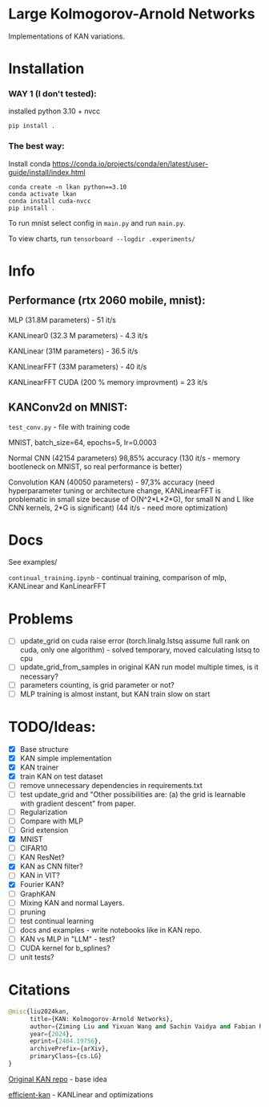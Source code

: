 # Large Kolmogorov-Arnold Networks
Implementations of KAN variations.

# Installation

### WAY 1 (I don't tested):
installed python 3.10 + nvcc

```
pip install .
```

### The best way:
Install conda https://conda.io/projects/conda/en/latest/user-guide/install/index.html

```
conda create -n lkan python==3.10
conda activate lkan
conda install cuda-nvcc
pip install .
```


To run mnist select config in `main.py` and run `main.py`.

To view charts, run `tensorboard --logdir .experiments/`

# Info

## Performance (rtx 2060 mobile, mnist):

MLP (31.8M parameters) - 51 it/s 

KANLinear0 (32.3 M parameters) - 4.3 it/s

KANLinear (31M parameters) - 36.5 it/s 

KANLinearFFT (33M parameters) - 40 it/s

KANLinearFFT CUDA (200 % memory improvment) = 23 it/s

## KANConv2d on MNIST:

`test_conv.py` - file with training code

MNIST, batch_size=64, epochs=5, lr=0.0003

Normal CNN (42154 parameters) 98,85% accuracy (130 it/s - memory bootleneck on MNIST, so real performance is better)

Convolution KAN (40050 parameters) - 97,3% accuracy (need hyperparameter tuning or architecture change, KANLinearFFT is problematic in small size because of O(N^2\*L\*2\*G), for small N and L like CNN kernels, 2\*G is significant) (44 it/s - need more optimization)

# Docs

See examples/

`continual_training.ipynb` - continual training, comparison of mlp, KANLinear and KanLinearFFT

# Problems
- [ ] update_grid on cuda raise error (torch.linalg.lstsq assume full rank on cuda, only one algorithm) - solved temporary, moved calculating lstsq to cpu
- [ ] update_grid_from_samples in original KAN run model multiple times, is it necessary? 
- [ ] parameters counting, is grid parameter or not?
- [ ] MLP training is almost instant, but KAN train slow on start

# TODO/Ideas:
- [x] Base structure
- [x] KAN simple implementation
- [x] KAN trainer
- [x] train KAN on test dataset
- [ ] remove unnecessary dependencies in requirements.txt
- [ ] test update_grid and "Other possibilities are: (a) the grid is learnable with gradient descent" from paper. 
- [ ] Regularization
- [ ] Compare with MLP
- [ ] Grid extension
- [x] MNIST
- [ ] CIFAR10
- [ ] KAN ResNet?
- [x] KAN as CNN filter?
- [ ] KAN in VIT?
- [x] Fourier KAN?
- [ ] GraphKAN
- [ ] Mixing KAN and normal Layers.
- [ ] pruning
- [ ] test continual learning
- [ ] docs and examples - write notebooks like in KAN repo.
- [ ] KAN vs MLP in "LLM" - test?
- [ ] CUDA kernel for b_splines?
- [ ] unit tests?

# Citations
```python
@misc{liu2024kan,
      title={KAN: Kolmogorov-Arnold Networks}, 
      author={Ziming Liu and Yixuan Wang and Sachin Vaidya and Fabian Ruehle and James Halverson and Marin Soljačić and Thomas Y. Hou and Max Tegmark},
      year={2024},
      eprint={2404.19756},
      archivePrefix={arXiv},
      primaryClass={cs.LG}
}
```
[Original KAN repo](https://github.com/KindXiaoming/pykan) - base idea

[efficient-kan](https://github.com/Blealtan/efficient-kan) - KANLinear and optimizations


